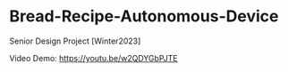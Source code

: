 # Bread-Recipe-Autonomous-Device
Senior Design Project [Winter2023]

Video Demo: https://youtu.be/w2QDYGbPJTE

